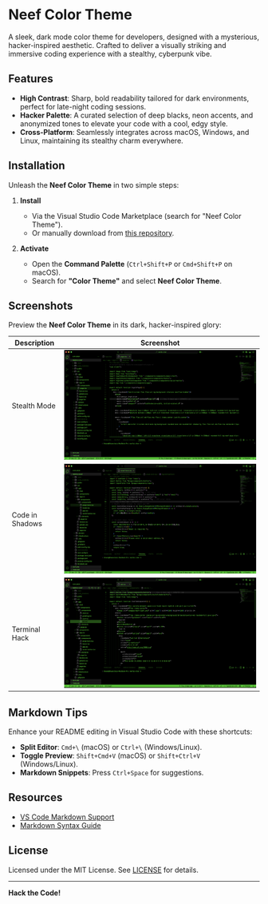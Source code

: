 # Neef Color Theme

A sleek, dark mode color theme for developers, designed with a mysterious, hacker-inspired aesthetic. Crafted to deliver a visually striking and immersive coding experience with a stealthy, cyberpunk vibe.

## Features

- **High Contrast**: Sharp, bold readability tailored for dark environments, perfect for late-night coding sessions.
- **Hacker Palette**: A curated selection of deep blacks, neon accents, and anonymized tones to elevate your code with a cool, edgy style.
- **Cross-Platform**: Seamlessly integrates across macOS, Windows, and Linux, maintaining its stealthy charm everywhere.

## Installation

Unleash the **Neef Color Theme** in two simple steps:

1. **Install**

   - Via the Visual Studio Code Marketplace (search for "Neef Color Theme").
   - Or manually download from [this repository](https://github.com/KhwanNon/neef-color-theme).

2. **Activate**
   - Open the **Command Palette** (`Ctrl+Shift+P` or `Cmd+Shift+P` on macOS).
   - Search for **"Color Theme"** and select **Neef Color Theme**.

## Screenshots

Preview the **Neef Color Theme** in its dark, hacker-inspired glory:

| Description     | Screenshot                                                                                               |
| --------------- | -------------------------------------------------------------------------------------------------------- |
| Stealth Mode    | ![Stealth Mode](https://raw.githubusercontent.com/KhwanNon/neef-color-theme/main/assets/screen-1.png)    |
| Code in Shadows | ![Code in Shadows](https://raw.githubusercontent.com/KhwanNon/neef-color-theme/main/assets/screen-2.png) |
| Terminal Hack   | ![Terminal Hack](https://raw.githubusercontent.com/KhwanNon/neef-color-theme/main/assets/screen-3.png)   |

## Markdown Tips

Enhance your README editing in Visual Studio Code with these shortcuts:

- **Split Editor**: `Cmd+\` (macOS) or `Ctrl+\` (Windows/Linux).
- **Toggle Preview**: `Shift+Cmd+V` (macOS) or `Shift+Ctrl+V` (Windows/Linux).
- **Markdown Snippets**: Press `Ctrl+Space` for suggestions.

## Resources

- [VS Code Markdown Support](http://code.visualstudio.com/docs/languages/markdown)
- [Markdown Syntax Guide](https://help.github.com/articles/markdown-basics/)

## License

Licensed under the MIT License. See [LICENSE](LICENSE) for details.

---

**Hack the Code!**
